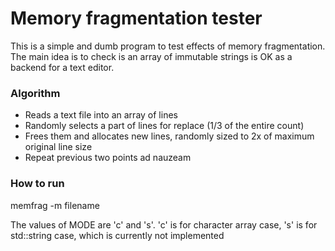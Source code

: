 # Memory fragmentation tester #

This is a simple and dumb program to test effects of memory fragmentation. The main idea is to check is an array of immutable strings is OK as a backend for a text editor.

### Algorithm ###

* Reads a text file into an array of lines
* Randomly selects a part of lines for replace (1/3 of the entire count)
* Frees them and allocates new lines, randomly sized to 2x of maximum original line size
* Repeat previous two points ad nauzeam

### How to run ###

memfrag -m <MODE> filename

The values of MODE are 'c' and 's'. 'c' is for character array case, 's' is for std::string case, which is currently not implemented